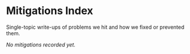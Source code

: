 # Mitigations Index

Single-topic write-ups of problems we hit and how we fixed or prevented them.

_No mitigations recorded yet._

